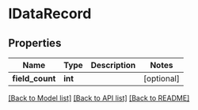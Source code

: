 # IDataRecord

## Properties
Name | Type | Description | Notes
------------ | ------------- | ------------- | -------------
**field_count** | **int** |  | [optional] 

[[Back to Model list]](../README.md#documentation-for-models) [[Back to API list]](../README.md#documentation-for-api-endpoints) [[Back to README]](../README.md)


